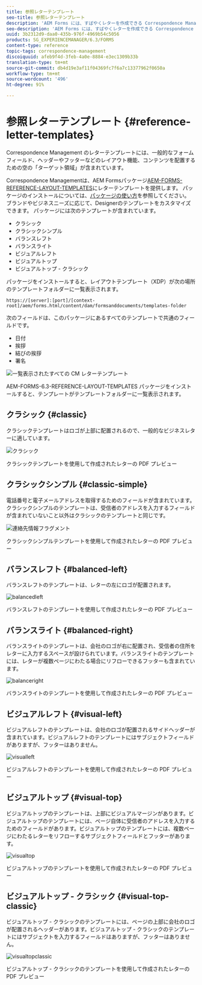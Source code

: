 ```yaml
---
title: 参照レターテンプレート
seo-title: 参照レターテンプレート
description: 'AEM Forms には、すばやくレターを作成できる Correspondence Management のレターレイアウトテンプレートが用意されています。 '
seo-description: 'AEM Forms には、すばやくレターを作成できる Correspondence Management のレターレイアウトテンプレートが用意されています。 '
uuid: 3b2312d9-daa0-435b-976f-4969b54c5056
products: SG_EXPERIENCEMANAGER/6.3/FORMS
content-type: reference
topic-tags: correspondence-management
discoiquuid: afeb9f4d-3feb-4a0e-8884-e3ec1309b33b
translation-type: tm+mt
source-git-commit: db4d19e3af11f04369fc7f6a7c13377962f0650a
workflow-type: tm+mt
source-wordcount: '496'
ht-degree: 91%

---
```



# 参照レターテンプレート {#reference-letter-templates}

Correspondence Management のレターテンプレートには、一般的なフォームフィールド、ヘッダーやフッターなどのレイアウト機能、コンテンツを配置するための空の「ターゲット領域」が含まれています。

Correspondence Managementは、AEM Formsパッケージ[AEM-FORMS-REFERENCE-LAYOUT-TEMPLATES](https://www.adobeaemcloud.com/content/marketplace/marketplaceProxy.html?packagePath=/content/companies/public/adobe/packages/cq630/fd/AEM-FORMS-6.3-REFERENCE-LAYOUT-TEMPLATES)にレターテンプレートを提供します。 パッケージのインストールについては、[パッケージの使い方](/help/sites-administering/package-manager.md)を参照してください。 ブランドやビジネスニーズに応じて、Designerのテンプレートをカスタマイズできます。 パッケージには次のテンプレートが含まれています。

* クラシック
* クラシックシンプル
* バランスレフト
* バランスライト
* ビジュアルレフト
* ビジュアルトップ
* ビジュアルトップ - クラシック

パッケージをインストールすると、レイアウトテンプレート（XDP）が次の場所のテンプレートフォルダーに一覧表示されます。

`https://[server]:[port]/[context-root]/aem/forms.html/content/dam/formsanddocuments/templates-folder`

次のフィールドは、このパッケージにあるすべてのテンプレートで共通のフィールドです。

* 日付
* 挨拶
* 結びの挨拶
* 署名

![一覧表示されたすべての CM レターテンプレート](assets/templatescorrespondence.png)

AEM-FORMS-6.3-REFERENCE-LAYOUT-TEMPLATES パッケージをインストールすると、テンプレートがテンプレートフォルダーに一覧表示されます。

## クラシック {#classic}

クラシックテンプレートはロゴが上部に配置されるので、一般的なビジネスレターに適しています。

![クラシック](assets/classic.png)

クラシックテンプレートを使用して作成されたレターの PDF プレビュー

## クラシックシンプル {#classic-simple}

電話番号と電子メールアドレスを取得するためのフィールドが含まれています。クラシックシンプルのテンプレートは、受信者のアドレスを入力するフィールドが含まれていないこと以外はクラシックのテンプレートと同じです。

![連絡先情報フラグメント](assets/classicsimple.png)

クラシックシンプルテンプレートを使用して作成されたレターの PDF プレビュー

## バランスレフト  {#balanced-left}

バランスレフトのテンプレートは、レターの左にロゴが配置されます。

![balancedleft](assets/balancedleft.png)

バランスレフトのテンプレートを使用して作成されたレターの PDF プレビュー

## バランスライト  {#balanced-right}

バランスライトのテンプレートは、会社のロゴが右に配置され、受信者の住所をレターに入力するスペースが設けられています。バランスライトのテンプレートには、レターが複数ページにわたる場合にリフローできるフッターも含まれています。

![balanceright](assets/balancedright.png)

バランスライトのテンプレートを使用して作成されたレターの PDF プレビュー

## ビジュアルレフト  {#visual-left}

ビジュアルレフトのテンプレートは、会社のロゴが配置されるサイドヘッダーが含まれています。ビジュアルレフトのテンプレートにはサブジェクトフィールドがありますが、フッターはありません。

![visualleft](assets/visualleft.png)

ビジュアルレフトのテンプレートを使用して作成されたレターの PDF プレビュー

## ビジュアルトップ  {#visual-top}

ビジュアルトップのテンプレートは、上部にビジュアルマージンがあります。ビジュアルトップのテンプレートには、ページ自体に受信者のアドレスを入力するためのフィールドがあります。ビジュアルトップのテンプレートには、複数ページにわたるレターをリフローするサブジェクトフィールドとフッターがあります。

![visualtop](assets/visualtop.png)

ビジュアルトップのテンプレートを使用して作成されたレターの PDF プレビュー

## ビジュアルトップ - クラシック  {#visual-top-classic}

ビジュアルトップ - クラシックのテンプレートには、ページの上部に会社のロゴが配置されるヘッダーがあります。ビジュアルトップ - クラシックのテンプレートにはサブジェクトを入力するフィールドはありますが、フッターはありません。

![visualtopclassic](assets/visualtopclassic.png)

ビジュアルトップ - クラシックのテンプレートを使用して作成されたレターの PDF プレビュー

